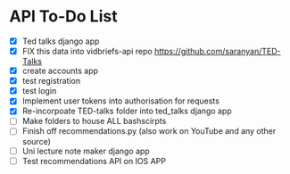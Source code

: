 # API To-Do List

- [X] Ted talks django app
- [X] FIX this data into vidbriefs-api repo https://github.com/saranyan/TED-Talks
- [X] create accounts app
- [X] test registration
- [X] test login
- [X] Implement user tokens into authorisation for requests
- [X] Re-incorpoate TED-talks folder into ted_talks django app
- [ ] Make folders to house ALL bashscirpts
- [ ] Finish off recommendations.py (also work on YouTube and any other source)
- [ ] Uni lecture note maker django app
- [ ] Test recommendations API on IOS APP
